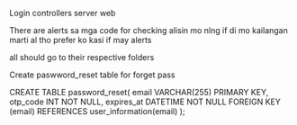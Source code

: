 Login controllers
server 
web 

There are alerts sa mga code for checking 
alisin mo nlng if di mo kailangan marti 
al tho prefer ko kasi if may alerts


all should go to their respective folders

Create paswword_reset table for forget pass

CREATE TABLE password_reset(
    email VARCHAR(255) PRIMARY KEY,
    otp_code INT NOT NULL,
    expires_at DATETIME NOT NULL
    FOREIGN KEY (email) REFERENCES user_information(email)
);



